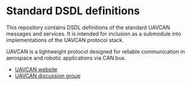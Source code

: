 Standard DSDL definitions
=========================

This repository contains DSDL definitions of the standard UAVCAN messages and services.
It is intended for inclusion as a submodule into implementations of the UAVCAN protocol stack.

UAVCAN is a lightweight protocol designed for reliable communication in aerospace and robotic applications via CAN bus.

* [UAVCAN website](http://uavcan.org)
* [UAVCAN discussion group](https://groups.google.com/forum/#!forum/uavcan)

